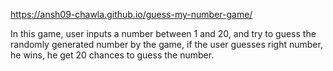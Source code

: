 https://ansh09-chawla.github.io/guess-my-number-game/

In this game, user inputs a number between 1 and 20, and try to guess the randomly generated number by the game, 
if the user guesses right number, he wins, he get 20 chances to guess the number.
